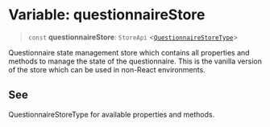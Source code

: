 # Variable: questionnaireStore

> `const` **questionnaireStore**: `StoreApi` \<[`QuestionnaireStoreType`](../interfaces/QuestionnaireStoreType.md)\>

Questionnaire state management store which contains all properties and methods to manage the state of the questionnaire.
This is the vanilla version of the store which can be used in non-React environments.

## See

QuestionnaireStoreType for available properties and methods.
